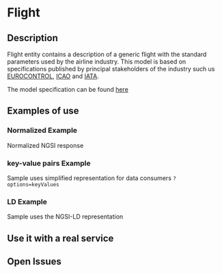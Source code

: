 # Flight

## Description

Flight entity contains a description of a generic flight with the standard parameters used by the airline industry. This model is based on specifications published by principal stakeholders of the industry such us [EUROCONTROL](https://www.eurocontrol.int/), [ICAO](https://www.icao.int/) and [IATA](https://www.iata.org/).

The model specification can be found [here](doc/spec.md)

## Examples of use

### Normalized Example

Normalized NGSI response

<!-- {{Provide a JSON example in NGSIv2 Normalized Format}} -->

### key-value pairs Example

Sample uses simplified representation for data consumers `?options=keyValues`

<!-- {{Provide a JSON example in NGSIv2 keyValues Format}} -->

### LD Example

Sample uses the NGSI-LD representation

<!-- {{Provide a JSON example in NGSI-LD Format}} -->

## Use it with a real service

<!-- {{Provide a link to a real service providing data following the harmonized data format}} -->

## Open Issues
<!-- {{Describe here any open issue}}
i.e. This data model is being adapted to the (guidelines)[https://github.com/smart-data-models/data-models/blob/master/guidelines.md] -->
